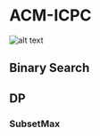 # ACM-ICPC
![alt text](https://cdn-images-1.medium.com/max/1313/1*w_-9_SBx5-p2tXHYp0zMuw.png)
## Binary Search
## DP
### SubsetMax
